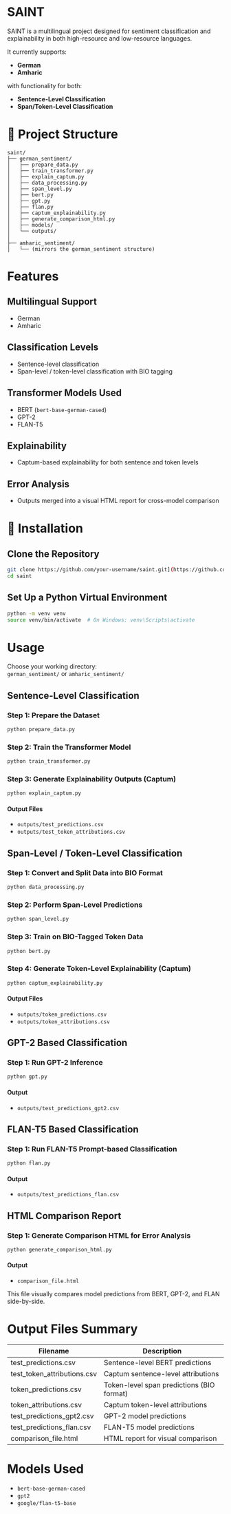 # SAINT

SAINT is a multilingual project designed for sentiment classification and explainability in both high-resource and low-resource languages.

It currently supports:

- **German**
- **Amharic**

with functionality for both:

- **Sentence-Level Classification**
- **Span/Token-Level Classification**

# 📁 Project Structure

```
saint/
├── german_sentiment/
│   ├── prepare_data.py
│   ├── train_transformer.py
│   ├── explain_captum.py
│   ├── data_processing.py
│   ├── span_level.py
│   ├── bert.py
│   ├── gpt.py
│   ├── flan.py
│   ├── captum_explainability.py
│   ├── generate_comparison_html.py
│   ├── models/
│   └── outputs/
│
├── amharic_sentiment/
│   └── (mirrors the german_sentiment structure)
```

# Features

## Multilingual Support

- German
- Amharic

## Classification Levels

- Sentence-level classification
- Span-level / token-level classification with BIO tagging

## Transformer Models Used

- BERT (`bert-base-german-cased`)
- GPT-2
- FLAN-T5

## Explainability

- Captum-based explainability for both sentence and token levels

## Error Analysis

- Outputs merged into a visual HTML report for cross-model comparison

# 🔧 Installation

## Clone the Repository

```bash
git clone https://github.com/your-username/saint.git](https://github.com/aarushiborkar/SAINT.git
cd saint
```

## Set Up a Python Virtual Environment

```bash
python -m venv venv
source venv/bin/activate  # On Windows: venv\Scripts\activate
```



# Usage

Choose your working directory:  
`german_sentiment/` or `amharic_sentiment/`

## Sentence-Level Classification

### Step 1: Prepare the Dataset

```bash
python prepare_data.py
```

### Step 2: Train the Transformer Model

```bash
python train_transformer.py
```

### Step 3: Generate Explainability Outputs (Captum)

```bash
python explain_captum.py
```

#### Output Files

- `outputs/test_predictions.csv`
- `outputs/test_token_attributions.csv`

## Span-Level / Token-Level Classification

### Step 1: Convert and Split Data into BIO Format

```bash
python data_processing.py
```

### Step 2: Perform Span-Level Predictions

```bash
python span_level.py
```

### Step 3: Train on BIO-Tagged Token Data

```bash
python bert.py
```

### Step 4: Generate Token-Level Explainability (Captum)

```bash
python captum_explainability.py
```

#### Output Files

- `outputs/token_predictions.csv`
- `outputs/token_attributions.csv`

## GPT-2 Based Classification

### Step 1: Run GPT-2 Inference

```bash
python gpt.py
```

#### Output

- `outputs/test_predictions_gpt2.csv`

## FLAN-T5 Based Classification

### Step 1: Run FLAN-T5 Prompt-based Classification

```bash
python flan.py
```

#### Output

- `outputs/test_predictions_flan.csv`

## HTML Comparison Report

### Step 1: Generate Comparison HTML for Error Analysis

```bash
python generate_comparison_html.py
```

#### Output

- `comparison_file.html`

This file visually compares model predictions from BERT, GPT-2, and FLAN side-by-side.

# Output Files Summary

| Filename                      | Description                                    |
|------------------------------|------------------------------------------------|
| test_predictions.csv         | Sentence-level BERT predictions                |
| test_token_attributions.csv  | Captum sentence-level attributions             |
| token_predictions.csv        | Token-level span predictions (BIO format)      |
| token_attributions.csv       | Captum token-level attributions                |
| test_predictions_gpt2.csv    | GPT-2 model predictions                        |
| test_predictions_flan.csv    | FLAN-T5 model predictions                      |
| comparison_file.html         | HTML report for visual comparison              |

# Models Used

- `bert-base-german-cased`
- `gpt2`
- `google/flan-t5-base`
